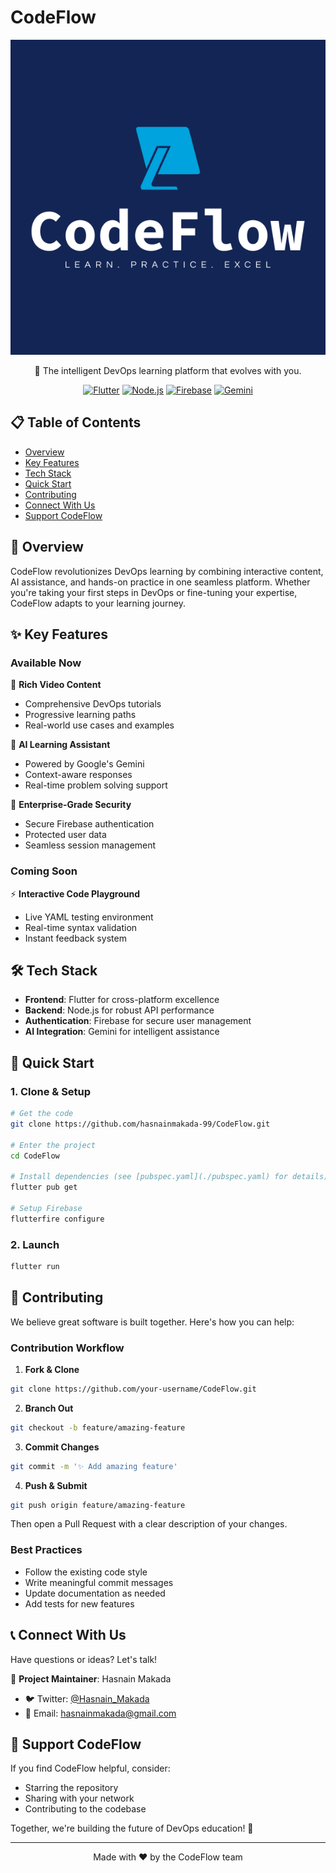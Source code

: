 # CodeFlow

<div align="center">
  
![CodeFlow Logo](./Logos/vector/default.svg)

🚀 The intelligent DevOps learning platform that evolves with you.

[![Flutter](https://img.shields.io/badge/Built%20with-Flutter-02569B?style=for-the-badge&logo=flutter)](https://flutter.dev)
[![Node.js](https://img.shields.io/badge/Powered%20by-Node.js-339933?style=for-the-badge&logo=node.js)](https://nodejs.org)
[![Firebase](https://img.shields.io/badge/Secured%20by-Firebase-FFCA28?style=for-the-badge&logo=firebase)](https://firebase.google.com)
[![Gemini](https://img.shields.io/badge/AI%20Enhanced-Gemini-4285F4?style=for-the-badge&logo=google)](https://deepmind.google/technologies/gemini/)

</div>

## 📋 Table of Contents

- [Overview](#-overview)
- [Key Features](#-key-features)
- [Tech Stack](#️-tech-stack)
- [Quick Start](#-quick-start)
- [Contributing](#-contributing)
- [Connect With Us](#-connect-with-us)
- [Support CodeFlow](#-support-codeflow)

## 🌟 Overview

CodeFlow revolutionizes DevOps learning by combining interactive content, AI assistance, and hands-on practice in one seamless platform. Whether you're taking your first steps in DevOps or fine-tuning your expertise, CodeFlow adapts to your learning journey.

## ✨ Key Features

### Available Now

🎥 **Rich Video Content**
- Comprehensive DevOps tutorials
- Progressive learning paths
- Real-world use cases and examples

🤖 **AI Learning Assistant**
- Powered by Google's Gemini
- Context-aware responses
- Real-time problem solving support

🔐 **Enterprise-Grade Security**
- Secure Firebase authentication
- Protected user data
- Seamless session management

### Coming Soon

⚡ **Interactive Code Playground**
- Live YAML testing environment
- Real-time syntax validation
- Instant feedback system

## 🛠️ Tech Stack

- **Frontend**: Flutter for cross-platform excellence
- **Backend**: Node.js for robust API performance
- **Authentication**: Firebase for secure user management
- **AI Integration**: Gemini for intelligent assistance

## 🚀 Quick Start

### 1. Clone & Setup

```bash
# Get the code
git clone https://github.com/hasnainmakada-99/CodeFlow.git

# Enter the project
cd CodeFlow

# Install dependencies (see [pubspec.yaml](./pubspec.yaml) for details)
flutter pub get

# Setup Firebase
flutterfire configure
```

### 2. Launch

```bash
flutter run
```

## 🤝 Contributing

We believe great software is built together. Here's how you can help:

### Contribution Workflow

1. **Fork & Clone**
```bash
git clone https://github.com/your-username/CodeFlow.git
```

2. **Branch Out**
```bash
git checkout -b feature/amazing-feature
```

3. **Commit Changes**
```bash
git commit -m '✨ Add amazing feature'
```

4. **Push & Submit**
```bash
git push origin feature/amazing-feature
```

Then open a Pull Request with a clear description of your changes.

### Best Practices

- Follow the existing code style
- Write meaningful commit messages
- Update documentation as needed
- Add tests for new features

## 📞 Connect With Us

Have questions or ideas? Let's talk!

👤 **Project Maintainer**: Hasnain Makada
- 🐦 Twitter: [@Hasnain_Makada](https://twitter.com/Hasnain_Makada)
- 📧 Email: hasnainmakada@gmail.com

## 🌟 Support CodeFlow

If you find CodeFlow helpful, consider:
- Starring the repository
- Sharing with your network
- Contributing to the codebase

Together, we're building the future of DevOps education! 🚀

---

<div align="center">
  Made with ❤️ by the CodeFlow team
</div>